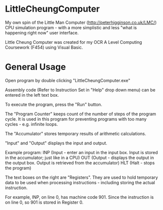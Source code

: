 # LittleCheungComputer
My own spin of the Little Man Computer (http://peterhigginson.co.uk/LMC/) CPU simulation program - with a more simplistic and less "what is happening right now" user interface.

Little Cheung Computer was created for my OCR A Level Computing Coursework (F454) using Visual Basic. 

General Usage
=============
Open program by double clicking "LittleCheungComputer.exe"

Assembly code (Refer to Instruction Set in "Help" drop down menu) can be entered in the left text box.

To execute the program, press the "Run" button.

The "Program Counter" keeps count of the number of steps of the program cycle. It is used in this program for preventing programs with too many cycles - e.g. infinite loops.

The "Accumulator" stores temporary results of arithmetic calculations.

"Input" and "Output" displays the input and output.


Example program:
INP (Input - enter an input in the input box. Input is stored in the accumulator; just like in a CPU)
OUT (Output - displays the output in the output box. Output is retrieved from the accumulator)
HLT (Halt - stops the program)


The text boxes on the right are "Registers". They are used to hold temporary data to be used when processing instructions - including storing the actual instruction. 

For example, INP, on line 0, has machine code 901. Since the instruction is on line 0, so 901 is stored in Register 0.





